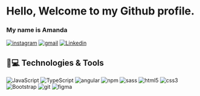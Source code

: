 # Hello,  Welcome to my Github profile.
### My name is Amanda



[![instagram](https://img.shields.io/badge/aawrnr-E4405F?style=fat-square&logo=instagram&logoColor=white&link:https://www.instagram.com/aawrnr/)](https://www.instagram.com/aawrnr/)
[![gmail](https://img.shields.io/badge/-amandawerner-D14836?style=fat-square&logo=Gmail&logoColor=white)](amanda.werner.aw@gmail.com)
[![Linkedin](https://img.shields.io/badge/-amandawerner-blue?style=fat-square&logo=Linkedin&logoColor=white&link=https://www.linkedin.com/in/amandawerner/)](https://www.linkedin.com/in/amandawerner/)

## 🚀💻 Technologies & Tools
![JavaScript](https://img.shields.io/badge/JavaScript-F7DF1E?style=fat-square&logo=javascript&logoColor=black)
![TypeScript](https://img.shields.io/badge/TypeScript-007ACC?style=fat-square&logo=typescript&logoColor=white)
![angular](https://img.shields.io/badge/Angular-DD0031?style=fat-square&logo=angular&logoColor=white)
![npm](https://img.shields.io/badge/npm-CB3837?style=fat-square&logo=npm&logoColor=white)
![sass](https://img.shields.io/badge/Sass-CC6699?style=fat-square&logo=sass&logoColor=white)
![html5](https://img.shields.io/badge/HTML5-E34F26?style=fat-square&logo=html5&logoColor=white)
![css3](https://img.shields.io/badge/CSS3-1572B6?style=fat-square&logo=css3&logoColor=white)
![Bootstrap](https://img.shields.io/badge/Bootstrap-563D7C?style=fat-square&logo=bootstrap&logoColor=white)
![git](https://img.shields.io/badge/Git-F05032?style=fat-square&logo=git&logoColor=white)
![figma](https://img.shields.io/badge/Figma-F24E1E?style=fat-square&logo=figma&logoColor=white)
